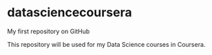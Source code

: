 datasciencecoursera
===================

My first repository on GitHub 

This repository will be used for my Data Science courses in Coursera.
